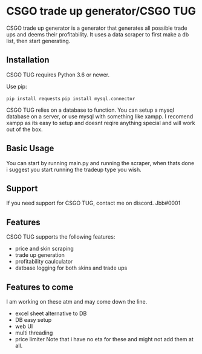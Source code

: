 CSGO trade up generator/CSGO TUG
====

CSGO trade up generator is a generator that generates all possible trade ups and deems their profitability. It uses a data scraper to first make a db list, then start generating.



Installation
------------

CSGO TUG requires Python 3.6 or newer.

Use pip:

``pip install requests``
``pip install mysql.connector``


CSGO TUG relies on a database to function. You can setup a mysql database on a server, or use mysql with something like xampp. I recomend xampp as its easy to setup and doesnt reqire anything special and will work out of the box.


Basic Usage
-----------

You can start by running main.py and running the scraper, when thats done i suggest you start running the tradeup type you wish.



Support
-------

If you need support for CSGO TUG, contact me on discord. Jbb#0001



Features
--------

CSGO TUG supports the following features:
 - price and skin scraping
 - trade up generation
 - profitability caulculator
 - datbase logging for both skins and trade ups

Features to come
--------

I am working on these atm and may come down the line.
 - excel sheet alternative to DB
 - DB easy setup
 - web UI
 - multi threading
 - price limiter
Note that i have no eta for these and might not add them at all.
